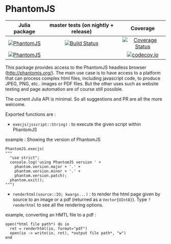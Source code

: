 # PhantomJS

|Julia package | master tests (on nightly + release) | Coverage |
|:--------:|:-----------------------------:|:-----------:|
|[![PhantomJS](http://pkg.julialang.org/badges/PhantomJS_0.5.svg)](http://pkg.julialang.org/?pkg=PhantomJS&ver=0.5) | [![Build Status](https://travis-ci.org/fredo-dedup/PhantomJS.jl.svg?branch=master)](https://travis-ci.org/fredo-dedup/PhantomJS.jl) | [![Coverage Status](https://coveralls.io/repos/fredo-dedup/PhantomJS.jl/badge.svg?branch=master&service=github)](https://coveralls.io/github/fredo-dedup/PhantomJS.jl?branch=master) |
|[![PhantomJS](http://pkg.julialang.org/badges/PhantomJS_0.6.svg)](http://pkg.julialang.org/?pkg=PhantomJS&ver=0.6) |  | [![codecov.io](http://codecov.io/github/fredo-dedup/PhantomJS.jl/coverage.svg?branch=master)](http://codecov.io/github/fredo-dedup/PhantomJS.jl?branch=master) |


This package provides access to the PhantomJS headless browser (http://phantomjs.org/).
The main use case is to have access to a platform that can process complex html
files, including javascript code, to produce JPEG, PNG, etc.. images or PDF files.
But the other uses such as website testing and page automation are of course still
possible.

The current Julia API is minimal. So all suggestions and PR are all the more welcome.

Exported functions are :
- `execjs(jsscript::String)` : to execute the given script within PhantomJS

example : Showing the version of PhantomJS
```
PhantomJS.execjs(
"""
  "use strict";
  console.log('using PhantomJS version ' +
    phantom.version.major + '.' +
    phantom.version.minor + '.' +
    phantom.version.patch);
  phantom.exit();
""")

```

- `renderhtml(source::IO; kwargs...)` : to render the html page given by source
to an image or a pdf (returned as a `Vector{UInt8}`). Type `? renderhtml` to see
 all the rendering options.

example, converting an HMTL file to a pdf :
```
open(*html file path*) do io
  ret = renderhtml(io, format="pdf")
  open(io -> write(io, ret), *output file path*, "w")
end
```
